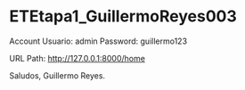 # ETEtapa1_GuillermoReyes003

Account
Usuario: admin
Password: guillermo123

URL Path:
http://127.0.0.1:8000/home

Saludos, Guillermo Reyes.
